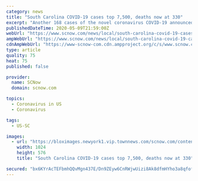 ```yaml
---
category: news
title: "South Carolina COVID-19 cases top 7,500, deaths now at 330"
excerpt: "Another 168 cases of the novel coronavirus COVID-19 announced by the South Carolina Department of Health and Environmental Control Saturday put the state's total at more than"
publishedDateTime: 2020-05-09T21:59:00Z
webUrl: "https://www.scnow.com/news/local/south-carolina-covid-19-cases-top-7-500-deaths-now-at-330/article_afe705e0-1e0d-5d51-b4e3-669c29fefb2e.html"
ampWebUrl: "https://www.scnow.com/news/local/south-carolina-covid-19-cases-top-7-500-deaths-now-at-330/article_afe705e0-1e0d-5d51-b4e3-669c29fefb2e.amp.html"
cdnAmpWebUrl: "https://www-scnow-com.cdn.ampproject.org/c/s/www.scnow.com/news/local/south-carolina-covid-19-cases-top-7-500-deaths-now-at-330/article_afe705e0-1e0d-5d51-b4e3-669c29fefb2e.amp.html"
type: article
quality: 75
heat: 75
published: false

provider:
  name: SCNow
  domain: scnow.com

topics:
  - Coronavirus in US
  - Coronavirus

tags:
  - US-SC

images:
  - url: "https://bloximages.newyork1.vip.townnews.com/scnow.com/content/tncms/assets/v3/editorial/8/73/8730e155-4963-5631-b08c-d8b408196856/5e7fb5336a9da.image.jpg?resize=1024%2C576"
    width: 1024
    height: 576
    title: "South Carolina COVID-19 cases top 7,500, deaths now at 330"

secured: "bx6KYrAcTEFbmhQQvMgn437E/Dn9ZEyw6CnRWjwUizi8Ak8dfmHYho3a8qfof1hmUl04Z8e/RT6O3XL9sWX36fgT1ghdS5MNuUgFDlPRl7i7EBrLcQdwvxU15v3d++kVT8hrminqbKlkqt1aom9VVYdA8ml72MBcj38mYt7C9pyVacPraUs4IrRiOzohcezzKqRw/4YA4ko3GZOf/F1SQFVwsT93YLudyRr9sc8Q7U/+0jDnRkpjnu0+A+n/jCPgMxDN4JinCg/260KTPi7fjUSwUqDBhV7CD1lckiO/yL/X9AGQwg8Yfa0w3hwwjkqeafHL25F7W6tlQOSDSmxTLSIyI81gJ6Ye57iDdTn0Bx7By++0UKbNyd0lmiw9/s4SPrlccGvkpwVhwWlM3/80QLkcf1nDOzAloCOUeePlMT5IquneR81d62UIgHd/3sGumco/+H8ApQTz0+zb/Zxej1X4yc7XOOvoBzwsWZC13L4=;onlkn4+qlLlzgTt2IKj/wg=="
---
```


